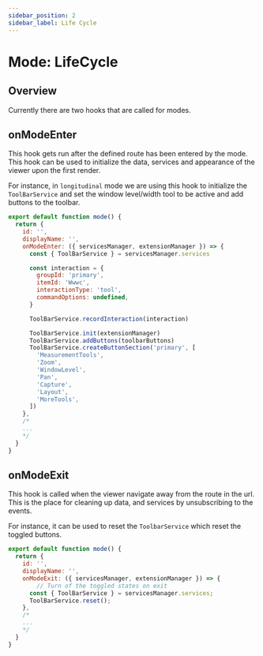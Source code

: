 ```yaml
---
sidebar_position: 2
sidebar_label: Life Cycle
---
```

# Mode: LifeCycle


## Overview
Currently there are two hooks that are called for modes.

## onModeEnter
This hook gets run after the defined route has been entered by the mode.
This hook can be used to initialize the data, services and appearance of the viewer upon the first render.

For instance, in `longitudinal` mode we are using this hook to initialize the `ToolBarService` and
set the window level/width tool to be active and add buttons to the toolbar.


```js
export default function mode() {
  return {
    id: '',
    displayName: '',
    onModeEnter: ({ servicesManager, extensionManager }) => {
      const { ToolBarService } = servicesManager.services

      const interaction = {
        groupId: 'primary',
        itemId: 'Wwwc',
        interactionType: 'tool',
        commandOptions: undefined,
      }

      ToolBarService.recordInteraction(interaction)

      ToolBarService.init(extensionManager)
      ToolBarService.addButtons(toolbarButtons)
      ToolBarService.createButtonSection('primary', [
        'MeasurementTools',
        'Zoom',
        'WindowLevel',
        'Pan',
        'Capture',
        'Layout',
        'MoreTools',
      ])
    },
    /*
    ...
    */
  }
}
```

## onModeExit
This hook is called when the viewer navigate away from the route in the url. This is the place
for cleaning up data, and services by unsubscribing to the events.


For instance, it can be used to reset the `ToolbarService` which reset the toggled buttons.


```js
export default function mode() {
  return {
    id: '',
    displayName: '',
    onModeExit: ({ servicesManager, extensionManager }) => {
        // Turn of the toggled states on exit
      const { ToolBarService } = servicesManager.services;
      ToolBarService.reset();
    },
    /*
    ...
    */
  }
}
```
